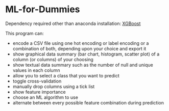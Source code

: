 # ML-for-Dummies

Dependency required other than anaconda installation: [XGBoost](https://xgboost.readthedocs.io/en/latest/build.html)

This program can:
* encode a CSV file using one hot encoding or label encoding or a combination of both, depending upon your choice and export it
* show graphical data summary (bar chart, histogram, scatter plot) of a column (or columns) of your choosing
* show textual data summary such as the number of null and unique values in each column
* allow you to select a class that you want to predict
* toggle cross-validation
* manually drop columns using a tick list
* show feature importance
* choose an ML algorithm to use
* alternate between every possible feature combination during prediction
